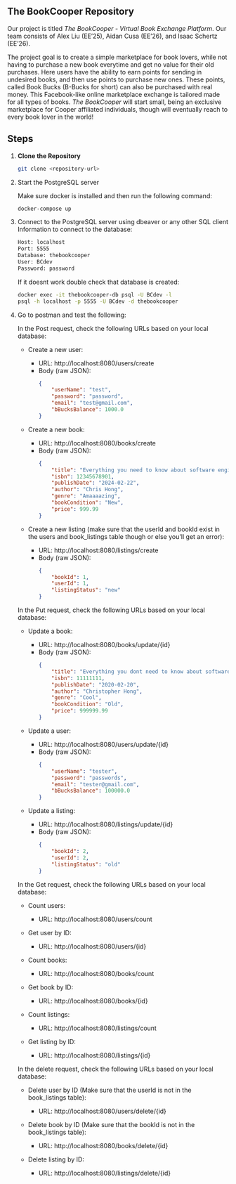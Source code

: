 ## The BookCooper Repository

Our project is titled _The BookCooper - Virtual Book Exchange Platform_. Our team consists of Alex Liu (EE’25), Aidan Cusa (EE’26), and Isaac Schertz (EE’26). 

The project goal is to create a simple marketplace for book lovers, while not having to purchase a new book everytime and get no value for their old purchases. Here users have the ability to earn points for sending in undesired books, and then use points to purchase new ones. These points, called Book Bucks (B-Bucks for short) can also be purchased with real money. This Facebook-like online marketplace exchange is tailored made for all types of books. _The BookCooper_ will start small, being an exclusive marketplace for Cooper affiliated individuals, though will eventually reach to every book lover in the world!

## Steps
1. **Clone the Repository**
   ```bash
   git clone <repository-url>
    ```
2. Start the PostgreSQL server

    Make sure docker is installed and then run the following command:
   ```bash
   docker-compose up
   ```
3. Connect to the PostgreSQL server using dbeaver or any other SQL client
    Information to connect to the database:
    ```bash
    Host: localhost
    Port: 5555
    Database: thebookcooper
    User: BCdev
    Password: password
    ```
    If it doesnt work double check that database is created:
    ```bash
    docker exec -it thebookcooper-db psql -U BCdev -l
    psql -h localhost -p 5555 -U BCdev -d thebookcooper

4. Go to postman and test the following:

    In the Post request, check the following URLs based on your local database:

    - Create a new user:
        - URL: http://localhost:8080/users/create
        - Body (raw JSON):
            ```json
            {
                "userName": "test",
                "password": "password",
                "email": "test@gmail.com",
                "bBucksBalance": 1000.0
            }
            ```
            

    - Create a new book:
        - URL: http://localhost:8080/books/create
        - Body (raw JSON):
            ```json
            {
                "title": "Everything you need to know about software engineering",
                "isbn": 12345678901,
                "publishDate": "2024-02-22",
                "author": "Chris Hong",
                "genre": "Amaaaazing",
                "bookCondition": "New",
                "price": 999.99
            }
            ```

    - Create a new listing (make sure that the userId and bookId exist in the users and book_listings table though or else you'll get an error):
        - URL: http://localhost:8080/listings/create
        - Body (raw JSON):
            ```json
            {
                "bookId": 1,
                "userId": 1,
                "listingStatus": "new"
            }
            ```

    In the Put request, check the following URLs based on your local database:

    - Update a book:
        - URL: http://localhost:8080/books/update/{id}
        - Body (raw JSON):
            ```json
            {
                "title": "Everything you dont need to know about software engineering",
                "isbn": 11111111,
                "publishDate": "2020-02-20",
                "author": "Christopher Hong",
                "genre": "Cool",
                "bookCondition": "Old",
                "price": 999999.99
            }
            ```

    - Update a user:
        - URL: http://localhost:8080/users/update/{id}
        - Body (raw JSON):
            ```json
            {
                "userName": "tester",
                "password": "passwords",
                "email": "tester@gmail.com",
                "bBucksBalance": 100000.0
            }
            ```
    - Update a listing:
        - URL: http://localhost:8080/listings/update/{id}
        - Body (raw JSON):
            ```json
            {
                "bookId": 2,
                "userId": 2,
                "listingStatus": "old"
            }
            ```

    In the Get request, check the following URLs based on your local database:

    - Count users:
        - URL: http://localhost:8080/users/count

    - Get user by ID:
        - URL: http://localhost:8080/users/{id}

    - Count books:
        - URL: http://localhost:8080/books/count

    - Get book by ID:
        - URL: http://localhost:8080/books/{id}

    - Count listings:
        - URL: http://localhost:8080/listings/count
    
    - Get listing by ID:
        - URL: http://localhost:8080/listings/{id}

    In the delete request, check the following URLs based on your local database:

    - Delete user by ID (Make sure that the userId is not in the book_listings table):
        - URL: http://localhost:8080/users/delete/{id}

    - Delete book by ID (Make sure that the bookId is not in the book_listings table):
        - URL: http://localhost:8080/books/delete/{id}

    - Delete listing by ID:
        - URL: http://localhost:8080/listings/delete/{id}

    

